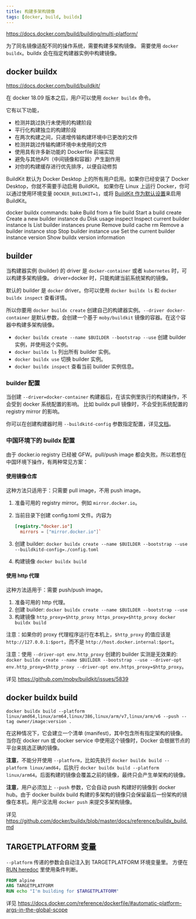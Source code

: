 ```yaml
---
title: 构建多架构镜像
tags: [docker, build, buildx]
---
```



https://docs.docker.com/build/building/multi-platform/

为了同名镜像适配不同的操作系统，需要构建多架构镜像。
需要使用 `docker buildx`。buildx 会在指定构建器实例中构建镜像。

## docker buildx

https://docs.docker.com/build/buildkit/

在 docker 18.09 版本之后，用户可以使用 `docker buildx` 命令。

它有以下功能，

- 检测并跳过执行未使用的构建阶段
- 平行化构建独立的构建阶段
- 在两次构建之间，只递增传输构建环境中已更改的文件
- 检测并跳过传输构建环境中未使用的文件
- 使用具有许多新功能的 Dockerfile 前端实现
- 避免与其他API（中间镜像和容器）产生副作用
- 对你的构建缓存进行优先排序，以便自动修剪

BuildKit 默认为 Docker Desktop 上的所有用户启用。如果你已经安装了 Docker Desktop，你就不需要手动启用 BuildKit。
如果你在 Linux 上运行 Docker，你可以通过使用环境变量 `DOCKER_BUILDKIT=1`，或将 [BuildKit 作为默认设置](https://docs.docker.com/build/buildkit/#getting-started)来启用 BuildKit。

docker buildx commands:
  bake        Build from a file
  build       Start a build
  create      Create a new builder instance
  du          Disk usage
  inspect     Inspect current builder instance
  ls          List builder instances
  prune       Remove build cache
  rm          Remove a builder instance
  stop        Stop builder instance
  use         Set the current builder instance
  version     Show buildx version information

## builder

当构建器实例 (builder) 的 driver 是 `docker-container` 或者 `kubernetes` 时，可以构建多架构镜像。
driver=docker 时，只能构建当前系统架构的镜像。

默认的 builder 是 `docker` driver。你可以使用 `docker buildx ls` 和 `docker buildx inspect` 查看详情。

所以你要用 `docker buildx create` 创建自己的构建器实例。`--driver docker-container` 是默认参数，会创建一个基于 `moby/buildkit` 镜像的容器。在这个容器中构建多架构镜像。

- `docker buildx create --name $BUILDER --bootstrap --use` 创建 builder 实例，并使用这个实例。
- `docker buildx ls` 列出所有 builder 实例。
- `docker buildx use` 切换 builder 实例。
- `docker buildx inspect` 查看当前 builder 实例信息。

### builder 配置

当创建 `--driver=docker-container` 构建器后，在该实例里执行的构建操作，不会受到 docker 系统配置的影响。
比如 buildx pull 镜像时，不会受到系统配置的 registry mirror 的影响。

你可以在创建构建器时用 `--buildkitd-config` 参数指定配置，详见[文档](https://docs.docker.com/build/buildkit/configure/)。

### 中国环境下的 buildx 配置

由于 docker.io registry 已经被 GFW。pull/push image 都会失败。所以若想在中国环境下操作，有两种常见方案：

#### 使用镜像仓库

这种方法只适用于：只需要 pull image，不用 push image。

1. 准备可用的 registry mirror。例如 `mirror.docker.io`。
2. 当前目录下创建 config.toml 文件。内容为

    ```toml
    [registry."docker.io"]
      mirrors = ["mirror.docker.io"]`
    ```

3. 创建 builder: `docker buildx create --name $BUILDER --bootstrap --use --buildkitd-config=./config.toml`
4. 构建镜像 `docker buildx build`

#### 使用 http 代理

这种方法适用于：需要 push/push image。

1. 准备可用的 http 代理。
2. 创建 builder: `docker buildx create --name $BUILDER --bootstrap --use`
3. 构建镜像 `http_proxy=$http_proxy https_proxy=$http_proxy docker buildx build`

注意：如果你的 proxy 代理程序运行在本机上，`$http_proxy` 的值应该是 `http://127.0.0.1:$port`，而不是 `http://host.docker.internal:$port`。

注意：使用 `--driver-opt env.http_proxy` 创建的 builder 实测是无效果的: `docker buildx create --name $BUILDER --bootstrap --use --driver-opt env.http_proxy=$http_proxy --driver-opt env.https_proxy=$http_proxy`。

详见 https://github.com/moby/buildkit/issues/5839

## docker buildx build

`docker buildx build --platform linux/amd64,linux/arm64,linux/386,linux/arm/v7,linux/arm/v6 --push --tag owner/image:version .`

在这种情况下，它会建立一个清单 (manifest)，其中包含所有指定架构的镜像。
当你在 docker run 或 docker service 中使用这个镜像时，Docker 会根据节点的平台来挑选正确的镜像。

**注意**，不能分开使用 `--platform`，比如先执行 `docker buildx build --platform linux/amd64`，后执行 `docker buildx build --platform linux/arm64`。后面构建的镜像会覆盖之前的镜像，最终只会产生单架构的镜像。

**注意**，用户必须加上 `--push` 参数，它会自动 push 构建好的镜像到 docker hub。由于 docker buildx build 构建的多架构的镜像只会保留最后一份架构的镜像在本机，用户没法用 `docker push` 来提交多架构镜像。

详见 https://github.com/docker/buildx/blob/master/docs/reference/buildx_build.md

## TARGETPLATFORM 变量

`--platform` 传递的参数会自动注入到 TARGETPLATFORM 环境变量里。
方便在 [RUN heredoc](./dockerfile.md#dockerfile-支持-heredoc) 里使用条件判断。

```dockerfile
FROM alpine
ARG TARGETPLATFORM
RUN echo "I'm building for $TARGETPLATFORM"
```

详见 https://docs.docker.com/reference/dockerfile/#automatic-platform-args-in-the-global-scope
